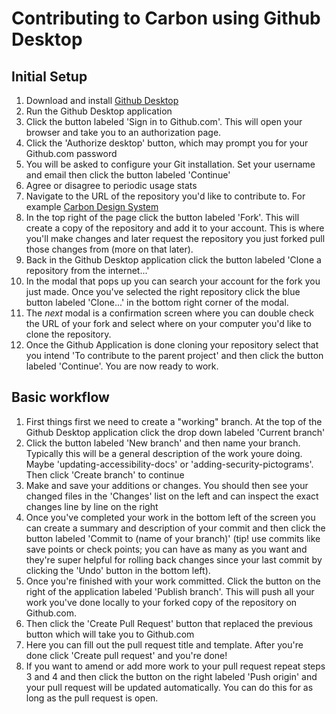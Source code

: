 # Contributing to Carbon using Github Desktop

## Initial Setup

1. Download and install [Github Desktop](https://desktop.github.com/)
2. Run the Github Desktop application
3. Click the button labeled 'Sign in to Github.com'. This will open your browser
   and take you to an authorization page.
4. Click the 'Authorize desktop' button, which may prompt you for your
   Github.com password
5. You will be asked to configure your Git installation. Set your username and
   email then click the button labeled 'Continue'
6. Agree or disagree to periodic usage stats
7. Navigate to the URL of the repository you'd like to contribute to. For
   example
   [Carbon Design System](https://github.com/carbon-design-system/carbon)
8. In the top right of the page click the button labeled 'Fork'. This will
   create a copy of the repository and add it to your account. This is where
   you'll make changes and later request the repository you just forked pull
   those changes from (more on that later).
9. Back in the Github Desktop application click the button labeled 'Clone a
   repository from the internet...'
10. In the modal that pops up you can search your account for the fork you just
    made. Once you've selected the right repository click the blue button
    labeled 'Clone...' in the bottom right corner of the modal.
11. The _next_ modal is a confirmation screen where you can double check the URL
    of your fork and select where on your computer you'd like to clone the
    repository.
12. Once the Github Application is done cloning your repository select that you
    intend 'To contribute to the parent project' and then click the button
    labeled 'Continue'. You are now ready to work.

## Basic workflow

1. First things first we need to create a "working" branch. At the top of the
   Github Desktop application click the drop down labeled 'Current branch'
2. Click the button labeled 'New branch' and then name your branch. Typically
   this will be a general description of the work youre doing. Maybe
   'updating-accessibility-docs' or 'adding-security-pictograms'. Then click
   'Create branch' to continue
3. Make and save your additions or changes. You should then see your changed
   files in the 'Changes' list on the left and can inspect the exact changes
   line by line on the right
4. Once you've completed your work in the bottom left of the screen you can
   create a summary and description of your commit and then click the button
   labeled 'Commit to (name of your branch)' (tip! use commits like save points
   or check points; you can have as many as you want and they're super helpful
   for rolling back changes since your last commit by clicking the 'Undo' button
   in the bottom left).
5. Once you're finished with your work committed. Click the button on the right
   of the application labeled 'Publish branch'. This will push all your work
   you've done locally to your forked copy of the repository on Github.com.
6. Then click the 'Create Pull Request' button that replaced the previous button
   which will take you to Github.com
7. Here you can fill out the pull request title and template. After you're done
   click 'Create pull request' and you're done!
8. If you want to amend or add more work to your pull request repeat steps 3 and
   4 and then click the button on the right labeled 'Push origin' and your pull
   request will be updated automatically. You can do this for as long as the
   pull request is open.
